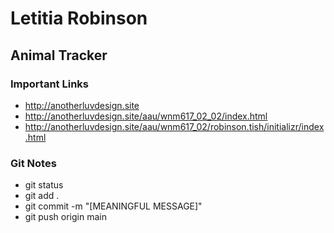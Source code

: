 # Letitia Robinson

## Animal Tracker

### Important Links

- http://anotherluvdesign.site
- http://anotherluvdesign.site/aau/wnm617_02_02/index.html
- http://anotherluvdesign.site/aau/wnm617_02/robinson.tish/initializr/index.html

### Git Notes

- git status
- git add .
- git commit -m "[MEANINGFUL MESSAGE]"
- git push origin main
